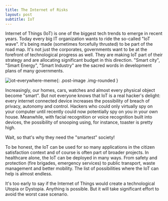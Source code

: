 ```yaml
---
title: The Internet of Risks
layout: post
subtitle: IoT
---
```

Internet of Things (IoT) is one of the biggest tech trends to emerge in recent years. Today every big IT organization wants to ride the so-called "IoT wave". It's being made (sometimes forcefully thrusted) to be part of the road map. It's not just the corporates, governments want to be at the forefront of technological progress as well. They are making IoT part of their strategy and are allocating significant budget in this direction. "Smart city", "Smart Energy", "Smart Industry" are the sacred words in development plans of many governments.

![iot-everywhere-meme](/images/2018-06-14-iot.jpg){: .post-image .img-rounded }

Increasingly, our homes, cars, watches and almost every physical object become "smart". But not everyone knows that IoT is a real hacker's delight: every internet connected device increases the possibility of breach of privacy, autonomy and control. Hackers who could only virtually spy on your computer until recently could now potentially spy on you in your own house. Meanwhile, with facial recognition or voice recognition built into devices, the possibility of snooping using, for instance, toaster is pretty high.

Wait, so that's why they need the "smartest" society!

To be honest, the IoT can be used for so many applications in the citizen satisfaction context and of course is often part of broader projects. In healthcare alone, the IoT can be deployed in many ways. From safety and protection (fire brigades, emergency services) to public transport, waste management and better mobility. The list of possibilities where the IoT can help is almost endless.

It's too early to say if the Internet of Things would create a technological Utopia or Dystopia. Anything is possible. But it will take significant effort to avoid the worst case scenario.
